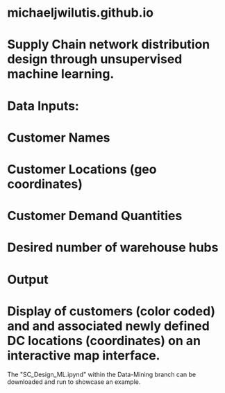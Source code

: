 # michaeljwilutis.github.io

# Supply Chain network distribution design through unsupervised machine learning. 

# Data Inputs:

  # Customer Names
  # Customer Locations (geo coordinates)
  # Customer Demand Quantities
  # Desired number of warehouse hubs
  
# Output

  # Display of customers (color coded) and and associated newly defined DC locations (coordinates) on an interactive map interface.
  

The "SC_Design_ML.ipynd" within the Data-Mining branch can be downloaded and run to showcase an example.
